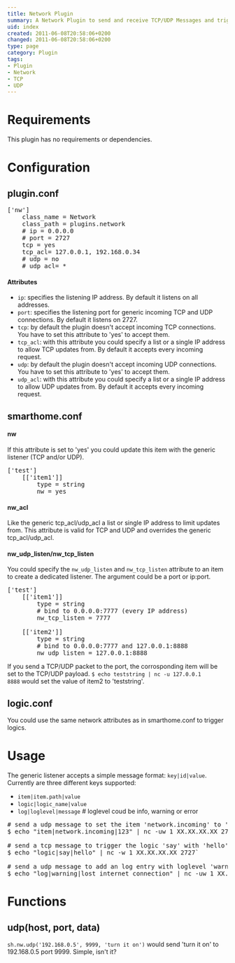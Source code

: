 ```yaml
---
title: Network Plugin
summary: A Network Plugin to send and receive TCP/UDP Messages and trigger logics.
uid: index
created: 2011-06-08T20:58:06+0200
changed: 2011-06-08T20:58:06+0200
type: page
category: Plugin
tags:
- Plugin
- Network
- TCP
- UDP
---
```


Requirements
============
This plugin has no requirements or dependencies.

Configuration
=============

plugin.conf
-----------
<pre>
['nw']
    class_name = Network
    class_path = plugins.network
    # ip = 0.0.0.0
    # port = 2727
    tcp = yes
    tcp_acl= 127.0.0.1, 192.168.0.34
    # udp = no
    # udp_acl= *
</pre>

#### Attributes
  * `ip`: specifies the listening IP address. By default it listens on all addresses.
  * `port`: specifies the listening port for generic incoming TCP and UDP connections. By default it listens on 2727.
  * `tcp`: by default the plugin doesn't accept incoming TCP connections. You have to set this attribute to 'yes' to accept them.
  * `tcp_acl`: with this attribute you could specify a list or a single IP address to allow TCP updates from. By default it accepts every incoming request.
  * `udp`: by default the plugin doesn't accept incoming UDP connections. You have to set this attribute to 'yes' to accept them.
  * `udp_acl`: with this attribute you could specify a list or a single IP address to allow UDP updates from. By default it accepts every incoming request.


smarthome.conf
--------------

#### nw
If this attribute is set to 'yes' you could update this item with the generic listener (TCP and/or UDP).
<pre>
['test']
    [['item1']]
        type = string
        nw = yes
</pre>

#### nw_acl
Like the generic tcp_acl/udp_acl a list or single IP address to limit updates from.
This attribute is valid for TCP and UDP and overrides the generic tcp_acl/udp_acl.

#### nw_udp_listen/nw_tcp_listen
You could specify the `nw_udp_listen` and `nw_tcp_listen` attribute to an item to create a dedicated listener. The argument could be a port or ip:port.
<pre>
['test']
    [['item1']]
        type = string
        # bind to 0.0.0.0:7777 (every IP address)
        nw_tcp_listen = 7777

    [['item2']]
        type = string
        # bind to 0.0.0.0:7777 and 127.0.0.1:8888
        nw_udp_listen = 127.0.0.1:8888
</pre>
If you send a TCP/UDP packet to the port, the corrosponding item will be set to the TCP/UDP payload.
<code>$ echo teststring | nc -u 127.0.0.1 8888</code> would set the value of item2 to 'teststring'.

logic.conf
----------
You could use the same network attributes as in smarthome.conf to trigger logics.

Usage
=====

The generic listener accepts a simple message format: `key|id|value`.
Currently are three different keys supported:

  * `item|item.path|value`
  * `logic|logic_name|value`
  * `log|loglevel|message` # loglevel coud be info, warning or error

<pre>
# send a udp message to set the item 'network.incoming' to '123'
$ echo "item|network.incoming|123" | nc -uw 1 XX.XX.XX.XX 2727`

# send a tcp message to trigger the logic 'say' with 'hello'
$ echo "logic|say|hello" | nc -w 1 XX.XX.XX.XX 2727`

# send a udp message to add an log entry with loglevel 'warning' and the message 'lost internet connection'
$ echo "log|warning|lost internet connection" | nc -uw 1 XX.XX.XX.XX 2727`
</pre>

Functions
=========

udp(host, port, data)
---------------------
<code>sh.nw.udp('192.168.0.5', 9999, 'turn it on')</code> would send 'turn it on' to 192.168.0.5 port 9999. Simple, isn't it?

